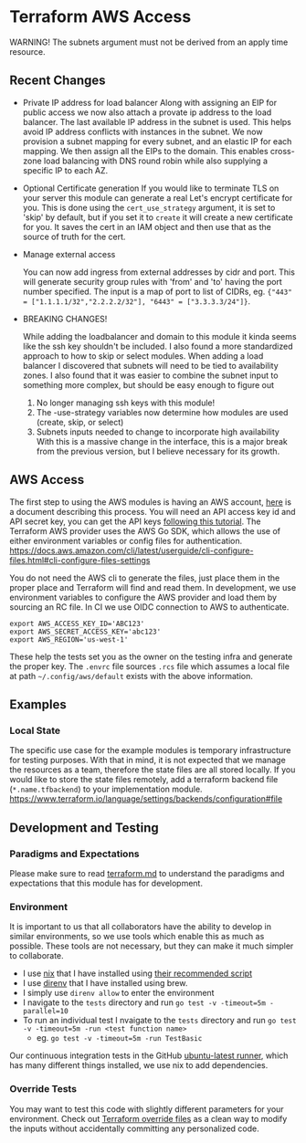 # Terraform AWS Access

WARNING! The subnets argument must not be derived from an apply time resource.

## Recent Changes

- Private IP address for load balancer
  Along with assigning an EIP for public access we now also attach a provate ip address to the load balancer.
  The last available IP address in the subnet is used.
  This helps avoid IP address conflicts with instances in the subnet.
  We now provision a subnet mapping for every subnet, and an elastic IP for each mapping.
  We then assign all the EIPs to the domain.
  This enables cross-zone load balancing with DNS round robin while also supplying a specific IP to each AZ.

- Optional Certificate generation
  If you would like to terminate TLS on your server this module can generate a real Let's encrypt certificate for you.
  This is done using the `cert_use_strategy` argument, it is set to 'skip' by default, but if you set it to `create` it will create a new certificate for you. It saves the cert in an IAM object and then use that as the source of truth for the cert.

- Manage external access

  You can now add ingress from external addresses by cidr and port.
  This will generate security group rules with 'from' and 'to' having the port number specified.
  The input is a map of port to list of CIDRs, eg. `{"443" = ["1.1.1.1/32","2.2.2.2/32"], "6443" = ["3.3.3.3/24"]}`.

- BREAKING CHANGES!

  While adding the loadbalancer and domain to this module it kinda seems like the ssh key shouldn't be included.
  I also found a more standardized approach to how to skip or select modules.
  When adding a load balancer I discovered that subnets will need to be tied to availability zones.
  I also found that it was easier to combine the subnet input to something more complex, but should be easy enough to figure out
  1. No longer managing ssh keys with this module!
  2. The <name>-use-strategy variables now determine how modules are used (create, skip, or select)
  3. Subnets inputs needed to change to incorporate high availability
  With this is a massive change in the interface, this is a major break from the previous version, but I believe necessary for its growth.

## AWS Access

The first step to using the AWS modules is having an AWS account,
 [here](https://docs.aws.amazon.com/accounts/latest/reference/manage-acct-creating.html) is a document describing this process.
You will need an API access key id and API secret key,
 you can get the API keys [following this tutorial](https://docs.aws.amazon.com/IAM/latest/UserGuide/id_credentials_access-keys.html#Using_CreateAccessKey).
The Terraform AWS provider uses the AWS Go SDK, which allows the use of either environment variables or config files for authentication.
https://docs.aws.amazon.com/cli/latest/userguide/cli-configure-files.html#cli-configure-files-settings

You do not need the AWS cli to generate the files, just place them in the proper place and Terraform will find and read them.
In development, we use environment variables to configure the AWS provider and load them by sourcing an RC file.
In CI we use OIDC connection to AWS to authenticate.

```
export AWS_ACCESS_KEY_ID='ABC123'
export AWS_SECRET_ACCESS_KEY='abc123'
export AWS_REGION='us-west-1'
```

These help the tests set you as the owner on the testing infra and generate the proper key.
The `.envrc` file sources `.rcs` file which assumes a local file at path `~/.config/aws/default` exists with the above information.

## Examples

### Local State

The specific use case for the example modules is temporary infrastructure for testing purposes.
With that in mind, it is not expected that we manage the resources as a team, therefore the state files are all stored locally.
If you would like to store the state files remotely, add a terraform backend file (`*.name.tfbackend`) to your implementation module.
https://www.terraform.io/language/settings/backends/configuration#file

## Development and Testing

### Paradigms and Expectations

Please make sure to read [terraform.md](./terraform.md) to understand the paradigms and expectations that this module has for development.

### Environment

It is important to us that all collaborators have the ability to develop in similar environments, so we use tools which enable this as much as possible.
These tools are not necessary, but they can make it much simpler to collaborate.

* I use [nix](https://nixos.org/) that I have installed using [their recommended script](https://nixos.org/download.html#nix-install-macos)
* I use [direnv](https://direnv.net/) that I have installed using brew.
* I simply use `direnv allow` to enter the environment
* I navigate to the `tests` directory and run `go test -v -timeout=5m -parallel=10`
* To run an individual test I nvaigate to the `tests` directory and run `go test -v -timeout=5m -run <test function name>`
  * eg. `go test -v -timeout=5m -run TestBasic`

Our continuous integration tests in the GitHub [ubuntu-latest runner](https://github.com/actions/runner-images/blob/main/images/linux/Ubuntu2204-Readme.md), which has many different things installed, we use nix to add dependencies.

### Override Tests

You may want to test this code with slightly different parameters for your environment.
Check out [Terraform override files](https://developer.hashicorp.com/terraform/language/files/override) as a clean way to modify the inputs without accidentally committing any personalized code.
